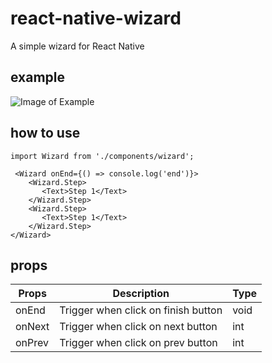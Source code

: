 # react-native-wizard
A simple wizard for React Native

## example
![Image of Example](https://user-images.githubusercontent.com/5220867/72733432-d327e700-3bd2-11ea-8d5b-b8a5a6a03f7e.gif)

## how to use
```
import Wizard from './components/wizard';

 <Wizard onEnd={() => console.log('end')}>
    <Wizard.Step>
       <Text>Step 1</Text>
    </Wizard.Step>
    <Wizard.Step>
       <Text>Step 1</Text> 
    </Wizard.Step>
</Wizard>
```

## props

| Props        | Description                         | Type          |
| ------------ | ----------------------------------- | ------------- |
| onEnd        | Trigger when click on finish button | void |
| onNext       | Trigger when click on next button   | int  |
| onPrev       | Trigger when click on prev button   | int  |
